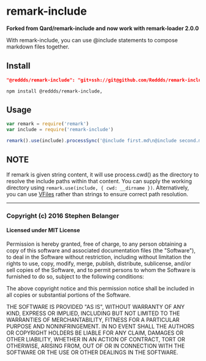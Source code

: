 # remark-include

**Forked from Qard/remark-include and now work with remark-loader 2.0.0**

With remark-include, you can use @include statements to compose markdown
files together.

## Install

```package.json
"@reddds/remark-include": "git+ssh://git@github.com/Reddds/remark-include.git#master",
```

```console
npm install @reddds/remark-include,
```

## Usage

```js
var remark = require('remark')
var include = require('remark-include')

remark().use(include).processSync('@include first.md\n@include second.md').toString()
```

## NOTE

If remark is given string content, it will use process.cwd() as the directory
to resolve the include paths within that content. You can supply the working
directory using `remark.use(include, { cwd: __dirname })`. Alternatively,
you can use [VFiles](http://npmjs.org/package/vfile) rather than strings to
ensure correct path resolution.

---

### Copyright (c) 2016 Stephen Belanger
#### Licensed under MIT License

Permission is hereby granted, free of charge, to any person obtaining a copy of this software and associated documentation files (the "Software"), to deal in the Software without restriction, including without limitation the rights to use, copy, modify, merge, publish, distribute, sublicense, and/or sell copies of the Software, and to permit persons to whom the Software is furnished to do so, subject to the following conditions:

The above copyright notice and this permission notice shall be included in all copies or substantial portions of the Software.

THE SOFTWARE IS PROVIDED "AS IS", WITHOUT WARRANTY OF ANY KIND, EXPRESS OR IMPLIED, INCLUDING BUT NOT LIMITED TO THE WARRANTIES OF MERCHANTABILITY, FITNESS FOR A PARTICULAR PURPOSE AND NONINFRINGEMENT. IN NO EVENT SHALL THE AUTHORS OR COPYRIGHT HOLDERS BE LIABLE FOR ANY CLAIM, DAMAGES OR OTHER LIABILITY, WHETHER IN AN ACTION OF CONTRACT, TORT OR OTHERWISE, ARISING FROM, OUT OF OR IN CONNECTION WITH THE SOFTWARE OR THE USE OR OTHER DEALINGS IN THE SOFTWARE.
